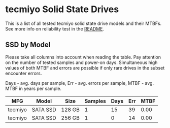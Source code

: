 tecmiyo Solid State Drives
==========================

This is a list of all tested tecmiyo solid state drive models and their MTBFs. See
more info on reliability test in the [README](https://github.com/linuxhw/SMART).

SSD by Model
------------

Please take all columns into account when reading the table. Pay attention on the
number of tested samples and power-on days. Simultaneous high values of both MTBF
and errors are possible if only rare drives in the subset encounter errors.

Days - avg. days per sample,
Err  - avg. errors per sample,
MTBF - avg. MTBF in years per sample.

| MFG       | Model              | Size   | Samples | Days  | Err   | MTBF |
|-----------|--------------------|--------|---------|-------|-------|------|
| tecmiyo   | SATA SSD           | 128 GB | 1       | 15    | 39    | 0.00   |
| tecmiyo   | SATA SSD           | 256 GB | 1       | 0     | 14    | 0.00   |
